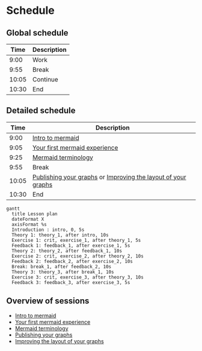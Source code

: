 # Schedule

## Global schedule

Time|Description
----|-----------
9:00|Work
9:55|Break
10:05|Continue
10:30|End

## Detailed schedule

Time|Description
----|-----------
9:00|[Intro to mermaid](../sessions/intro_to_mermaid.md)
9:05|[Your first mermaid experience](../sessions/first_experience.md)
9:25|[Mermaid terminology](../sessions/mermaid_terminology.md)
9:55|Break
10:05|[Publishing your graphs](../sessions/publishing_graphs.md) or [Improving the layout of your graphs](../sessions/improving_layout.md)
10:30|End


```mermaid
gantt
  title Lesson plan
  dateFormat X
  axisFormat %s
  Introduction : intro, 0, 5s
  Theory 1: theory_1, after intro, 10s
  Exercise 1: crit, exercise_1, after theory_1, 5s
  Feedback 1: feedback_1, after exercise_1, 5s
  Theory 2: theory_2, after feedback_1, 10s
  Exercise 2: crit, exercise_2, after theory_2, 10s
  Feedback 2: feedback_2, after exercise_2, 10s
  Break: break_1, after feedback_2, 10s
  Theory 3: theory_3, after break_1, 10s
  Exercise 3: crit, exercise_3, after theory_3, 10s
  Feedback 3: feedback_3, after exercise_3, 5s
```

## Overview of sessions

- [Intro to mermaid](../sessions/intro_to_mermaid.md)
- [Your first mermaid experience](../sessions/first_experience.md)
- [Mermaid terminology](../sessions/mermaid_terminology.md)
- [Publishing your graphs](../sessions/publishing_graphs.md)
- [Improving the layout of your graphs](../sessions/improving_layout.md)
